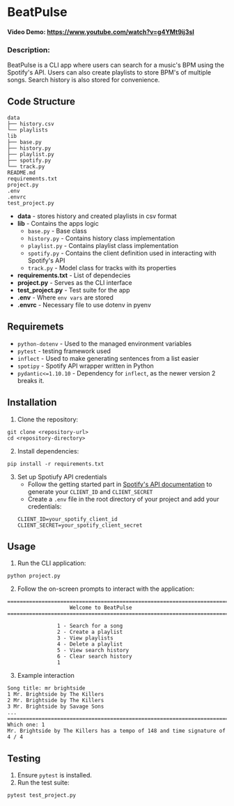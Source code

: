 # BeatPulse
#### Video Demo:  https://www.youtube.com/watch?v=g4YMt9ij3sI
### Description:
BeatPulse is a CLI app where users can search for a music's BPM using the Spotify's API. Users can also create playlists to store BPM's of multiple songs. Search history is also stored for convenience.
## Code Structure
```
data
├── history.csv
└── playlists
lib
├── base.py
├── history.py
├── playlist.py
├── spotify.py
└── track.py
README.md
requirements.txt
project.py 
.env
.envrc
test_project.py
```

- **data** - stores history and created playlists in csv format
- **lib** - Contains the apps logic
    - `base.py` - Base class
    - `history.py` - Contains history class implementation
    - `playlist.py` - Contains playlist class implementation
    - `spotify.py` - Contains the client definition used in interacting with Spotify's API
    - `track.py` - Model class for tracks with its properties
- **requirements.txt** - List of dependecies
- **project.py** - Serves as the CLI interface
- **test_project.py** - Test suite for the app
- **.env** - Where `env vars` are stored
- **.envrc** - Necessary file to use dotenv in pyenv

## Requiremets
- `python-dotenv` - Used to the managed environment variables
- `pytest` - testing framework used
- `inflect` - Used to make generating sentences from a list easier
- `spotipy` - Spotify API wrapper written in Python
- `pydantic<=1.10.10` - Dependency for `inflect`, as the newer version 2 breaks it.

## Installation
1. Clone the repository:
```
git clone <repository-url>
cd <repository-directory>
```
2. Install dependencies:
```
pip install -r requirements.txt
```
3. Set up Spotiufy API credentials
    - Follow the getting started part in [Spotify's API documentation](https://developer.spotify.com/documentation/web-api) to generate your `CLIENT_ID` and `CLIENT_SECRET`
    - Create a `.env` file in the root directory of your project and add your credentials:
    ```
    CLIENT_ID=your_spotify_client_id
    CLIENT_SECRET=your_spotify_client_secret
    ```

## Usage
1. Run the CLI application:
```
python project.py
```
2. Follow the on-screen prompts to interact with the application:
```
================================================================================
                    Welcome to BeatPulse
================================================================================

                1 - Search for a song
                2 - Create a playlist
                3 - View playlists
                4 - Delete a playlist
                5 - View search history
                6 - Clear search history
                1
```
3. Example interaction
```
Song title: mr brightside
1 Mr. Brightside by The Killers
2 Mr. Brightside by The Killers
3 Mr. Brightside by Savage Sons
...
================================================================================
Which one: 1
Mr. Brightside by The Killers has a tempo of 148 and time signature of 4 / 4
```

## Testing
1. Ensure `pytest` is installed.
2. Run the test suite:
```
pytest test_project.py
```